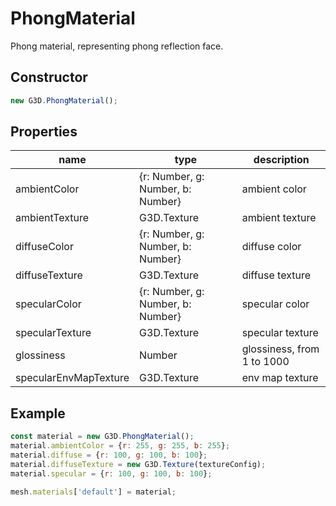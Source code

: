 # PhongMaterial

Phong material, representing phong reflection face.

## Constructor

```javascript
new G3D.PhongMaterial();
```

## Properties

| name                  | type                              | description                |
| --------------------- | --------------------------------- | -------------------------- |
| ambientColor          | {r: Number, g: Number, b: Number} | ambient color              |
| ambientTexture        | G3D.Texture                       | ambient texture            |
| diffuseColor          | {r: Number, g: Number, b: Number} | diffuse color              |
| diffuseTexture        | G3D.Texture                       | diffuse texture            |
| specularColor         | {r: Number, g: Number, b: Number} | specular color             |
| specularTexture       | G3D.Texture                       | specular texture           |
| glossiness            | Number                            | glossiness, from 1 to 1000 |
| specularEnvMapTexture | G3D.Texture                       | env map texture            |

## Example

```javascript
const material = new G3D.PhongMaterial();
material.ambientColor = {r: 255, g: 255, b: 255};
material.diffuse = {r: 100, g: 100, b: 100};
material.diffuseTexture = new G3D.Texture(textureConfig);
material.specular = {r: 100, g: 100, b: 100};

mesh.materials['default'] = material;
```
